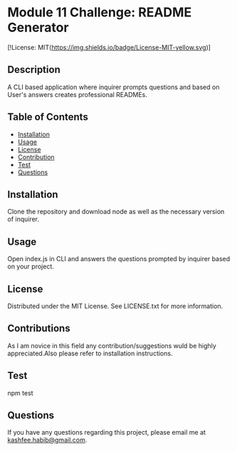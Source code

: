 # Module 11 Challenge: README Generator
  [!License: MIT(https://img.shields.io/badge/License-MIT-yellow.svg)]
  
  ## Description 
  A CLI based application where inquirer prompts questions and based on User's answers creates professional READMEs.
  
  ## Table of Contents
  * [Installation](#installation)
  * [Usage](#usage)
  * [License](#license)
  * [Contribution](#contribution)
  * [Test](#test)
  * [Questions](#questions)
  
  ## Installation 
  Clone the repository and download node as well as the necessary version of inquirer.
  
  ## Usage 
  Open index.js in CLI and answers the questions prompted by inquirer based on your project.
  
  ## License 
  Distributed under the MIT License. See LICENSE.txt for more information.
 
  ## Contributions 
  As I am novice in this field any contribution/suggestions wuld be highly appreciated.Also please refer to installation instructions.
 
  ## Test
  npm test
  
  ## Questions
  If you have any questions regarding this project, please email me at kashfee.habib@gmail.com. 
